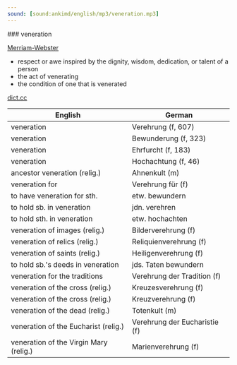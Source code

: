 ```yaml
---
sound: [sound:ankimd/english/mp3/veneration.mp3]
---
```


\### veneration

[Merriam-Webster](https://www.merriam-webster.com/dictionary/veneration)

- respect or awe inspired by the dignity, wisdom, dedication, or talent of a person
- the act of venerating
- the condition of one that is venerated

[dict.cc](https://www.dict.cc/veneration)

| English        | German       |
| -------------- | ------------ |
| veneration | Verehrung (f, 607) |
| veneration | Bewunderung (f, 323) |
| veneration | Ehrfurcht (f, 183) |
| veneration | Hochachtung (f, 46) |
| ancestor veneration (relig.) | Ahnenkult (m) |
| veneration for | Verehrung für (f) |
| to have veneration for sth. | etw. bewundern |
| to hold sb. in veneration | jdn. verehren |
| to hold sth. in veneration | etw. hochachten |
| veneration of images (relig.) | Bilderverehrung (f) |
| veneration of relics (relig.) | Reliquienverehrung (f) |
| veneration of saints (relig.) | Heiligenverehrung (f) |
| to hold sb.'s deeds in veneration | jds. Taten bewundern |
| veneration for the traditions | Verehrung der Tradition (f) |
| veneration of the cross (relig.) | Kreuzesverehrung (f) |
| veneration of the cross (relig.) | Kreuzverehrung (f) |
| veneration of the dead (relig.) | Totenkult (m) |
| veneration of the Eucharist (relig.) | Verehrung der Eucharistie (f) |
| veneration of the Virgin Mary (relig.) | Marienverehrung (f) |
